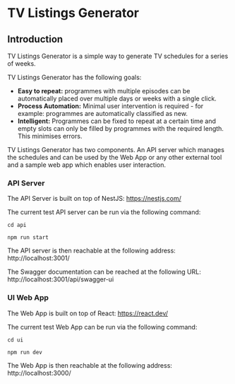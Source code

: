 # TV Listings Generator

## Introduction

TV Listings Generator is a simple way to generate TV schedules for a series of weeks.

TV Listings Generator has the following goals:
* **Easy to repeat:** programmes with multiple episodes can be automatically placed over multiple days or weeks with a single click.
* **Process Automation:** Minimal user intervention is required - for example: programmes are automatically classified as new.
* **Intelligent:** Programmes can be fixed to repeat at a certain time and empty slots can only be filled by programmes with the required length. This minimises errors. 

TV Listings Generator has two components. An API server which manages the schedules and can be used by the Web App or any other external tool 
and a sample web app which enables user interaction.

### API Server

The API Server is built on top of NestJS: https://nestjs.com/

The current test API server can be run via the following command: 

`cd api`

`npm run start`

The API server is then reachable at the following address:
http://localhost:3001/

The Swagger documentation can be reached at the following URL:
http://localhost:3001/api/swagger-ui

### UI Web App

The Web App is built on top of React:
https://react.dev/

The current test Web App can be run via the following command:

`cd ui`

`npm run dev`

The Web App is then reachable at the following address: 
http://localhost:3000/